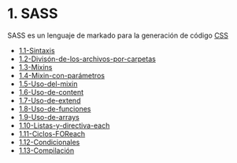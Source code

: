 # 1. SASS

SASS es un lenguaje de markado para la generación de código [CSS](../HtmlYCss/1.-HTML-y-CSS.md)


[comment]:STARTING_GENERATED_TOC

* [1.1-Sintaxis](<./content/1.1-Sintaxis.md>)
* [1.2-Divisón-de-los-archivos-por-carpetas](<./content/1.2-Divisón-de-los-archivos-por-carpetas.md>)
* [1.3-Mixins](<./content/1.3-Mixins.md>)
* [1.4-Mixin-con-parámetros](<./content/1.4-Mixin-con-parámetros.md>)
* [1.5-Uso-del-mixin](<./content/1.5-Uso-del-mixin.md>)
* [1.6-Uso-de-content](<./content/1.6-Uso-de-content.md>)
* [1.7-Uso-de-extend](<./content/1.7-Uso-de-extend.md>)
* [1.8-Uso-de-funciones](<./content/1.8-Uso-de-funciones.md>)
* [1.9-Uso-de-arrays](<./content/1.9-Uso-de-arrays.md>)
* [1.10-Listas-y-directiva-each](<./content/1.10-Listas-y-directiva-each.md>)
* [1.11-Ciclos-FOReach](<./content/1.11-Ciclos-FOReach.md>)
* [1.12-Condicionales](<./content/1.12-Condicionales.md>)
* [1.13-Compilación](<./content/1.13-Compilación.md>)

[comment]:ENDING_GENERATED_TOC